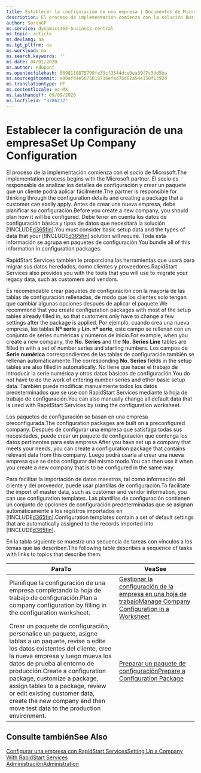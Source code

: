 ```yaml
---
title: Establecer la configuración de una empresa | Documentos de Microsoft
description: El proceso de implementación comienza con la solución Business Central requerida. Toda esta información se agrupa en paquetes de configuración.
author: SorenGP
ms.service: dynamics365-business-central
ms.topic: article
ms.devlang: na
ms.tgt_pltfrm: na
ms.workload: na
ms.search.keywords: ''
ms.date: 04/01/2020
ms.author: edupont
ms.openlocfilehash: 5698110875799fe39cf3544dce0ea39f7c3dd5ba
ms.sourcegitcommit: a80afd4e5075018716efad76d82a54e158f1392d
ms.translationtype: HT
ms.contentlocale: es-MX
ms.lasthandoff: 09/09/2020
ms.locfileid: "3786232"
---
```

# <a name="set-up-company-configuration"></a><span data-ttu-id="44cc4-104">Establecer la configuración de una empresa</span><span class="sxs-lookup"><span data-stu-id="44cc4-104">Set Up Company Configuration</span></span>
<span data-ttu-id="44cc4-105">El proceso de la implementación comienza con el socio de Microsoft.</span><span class="sxs-lookup"><span data-stu-id="44cc4-105">The implementation process begins with the Microsoft partner.</span></span> <span data-ttu-id="44cc4-106">El socio es responsable de analizar los detalles de configuración y crear un paquete que un cliente podrá aplicar fácilmente.</span><span class="sxs-lookup"><span data-stu-id="44cc4-106">The partner is responsible for thinking through the configuration details and creating a package that a customer can easily apply.</span></span> <span data-ttu-id="44cc4-107">Antes de crear una nueva empresa, debe planificar su configuración.</span><span class="sxs-lookup"><span data-stu-id="44cc4-107">Before you create a new company, you should plan how it will be configured.</span></span> <span data-ttu-id="44cc4-108">Debe tener en cuenta los datos de configuración básica y tipos de datos que necesitará la solución [!INCLUDE[d365fin](includes/d365fin_md.md)].</span><span class="sxs-lookup"><span data-stu-id="44cc4-108">You must consider basic setup data and the types of data that your [!INCLUDE[d365fin](includes/d365fin_md.md)] solution will require.</span></span> <span data-ttu-id="44cc4-109">Toda esta información se agrupa en paquetes de configuración.</span><span class="sxs-lookup"><span data-stu-id="44cc4-109">You bundle all of this information in configuration packages.</span></span>

<span data-ttu-id="44cc4-110">RapidStart Services también le proporciona las herramientas que usará para migrar sus datos heredados, como clientes y proveedores.</span><span class="sxs-lookup"><span data-stu-id="44cc4-110">RapidStart Services also provides you with the tools that you will use to migrate your legacy data, such as customers and vendors.</span></span>  

<span data-ttu-id="44cc4-111">Es recomendable crear paquetes de configuración con la mayoría de las tablas de configuración rellenadas, de modo que los clientes solo tengan que cambiar algunas opciones después de aplicar el paquete.</span><span class="sxs-lookup"><span data-stu-id="44cc4-111">We recommend that you create configuration packages with most of the setup tables already filled in, so that customers only have to change a few settings after the package is applied.</span></span> <span data-ttu-id="44cc4-112">Por ejemplo, cuando crea una nueva empresa, las tablas **Nº serie** y **Lín. nº serie**, este campo se rellenan con un conjunto de series numéricas y números de inicio.</span><span class="sxs-lookup"><span data-stu-id="44cc4-112">For example, when you create a new company, the **No. Series** and the **No. Series Line** tables are filled in with a set of number series and starting numbers.</span></span> <span data-ttu-id="44cc4-113">Los campos de **Serie numérica** correspondientes de las tablas de configuración también se rellenan automáticamente.</span><span class="sxs-lookup"><span data-stu-id="44cc4-113">The corresponding **No. Series** fields in the setup tables are also filled in automatically.</span></span> <span data-ttu-id="44cc4-114">No tiene que hacer el trabajo de introducir la serie numérica y otros datos básicos de configuración.</span><span class="sxs-lookup"><span data-stu-id="44cc4-114">You do not have to do the work of entering number series and other basic setup data.</span></span> <span data-ttu-id="44cc4-115">También puede modificar manualmente todos los datos predeterminados que se use con RapidStart Services mediante la hoja de trabajo de configuración.</span><span class="sxs-lookup"><span data-stu-id="44cc4-115">You can also manually change all default data that is used with RapidStart Services by using the configuration worksheet.</span></span>  

<span data-ttu-id="44cc4-116">Los paquetes de configuración se basan en una empresa preconfigurada.</span><span class="sxs-lookup"><span data-stu-id="44cc4-116">The configuration packages are built on a preconfigured company.</span></span> <span data-ttu-id="44cc4-117">Después de configurar una empresa que satisfaga todas sus necesidades, puede crear un paquete de configuración que contenga los datos pertinentes para esta empresa.</span><span class="sxs-lookup"><span data-stu-id="44cc4-117">After you have set up a company that meets your needs, you can create a configuration package that contains relevant data from this company.</span></span> <span data-ttu-id="44cc4-118">Luego podrá usarla al crear una nueva empresa que se deba configurar del mismo modo.</span><span class="sxs-lookup"><span data-stu-id="44cc4-118">You can then use it when you create a new company that is to be configured in the same way.</span></span>  

<span data-ttu-id="44cc4-119">Para facilitar la importación de datos maestros, tal como información del cliente y del proveedor, puede usar plantillas de configuración.</span><span class="sxs-lookup"><span data-stu-id="44cc4-119">To facilitate the import of master data, such as customer and vendor information, you can use configuration templates.</span></span> <span data-ttu-id="44cc4-120">Las plantillas de configuración contienen un conjunto de opciones de configuración predeterminadas que se asignan automáticamente a los registros importados en [!INCLUDE[d365fin](includes/d365fin_md.md)].</span><span class="sxs-lookup"><span data-stu-id="44cc4-120">Configuration templates contain a set of default settings that are automatically assigned to the records imported into [!INCLUDE[d365fin](includes/d365fin_md.md)].</span></span>

<span data-ttu-id="44cc4-121">En la tabla siguiente se muestra una secuencia de tareas con vínculos a los temas que las describen.</span><span class="sxs-lookup"><span data-stu-id="44cc4-121">The following table describes a sequence of tasks with links to topics that describe them.</span></span>

|<span data-ttu-id="44cc4-122">**Para**</span><span class="sxs-lookup"><span data-stu-id="44cc4-122">**To**</span></span>|<span data-ttu-id="44cc4-123">**Vea**</span><span class="sxs-lookup"><span data-stu-id="44cc4-123">**See**</span></span>|  
|------------|-------------|  
|<span data-ttu-id="44cc4-124">Planifique la configuración de una empresa completando la hoja de trabajo de configuración.</span><span class="sxs-lookup"><span data-stu-id="44cc4-124">Plan a company configuration by filling in the configuration worksheet.</span></span>|[<span data-ttu-id="44cc4-125">Gestionar la configuración de la empresa en una hoja de trabajo</span><span class="sxs-lookup"><span data-stu-id="44cc4-125">Manage Company Configuration in a Worksheet</span></span>](admin-how-to-manage-company-configuration-in-a-worksheet.md)|  
|<span data-ttu-id="44cc4-126">Crear un paquete de configuración, personalice un paquete, asigne tablas a un paquete, revise o edite los datos existentes del cliente, cree la nueva empresa y luego mueva los datos de prueba al entorno de producción.</span><span class="sxs-lookup"><span data-stu-id="44cc4-126">Create a configuration package, customize a package, assign tables to a package, review or edit existing customer data, create the new company and then move test data to the production environment.</span></span>|[<span data-ttu-id="44cc4-127">Preparar un paquete de configuración</span><span class="sxs-lookup"><span data-stu-id="44cc4-127">Prepare a Configuration Package</span></span>](admin-how-to-prepare-a-configuration-package.md)| 

## <a name="see-also"></a><span data-ttu-id="44cc4-128">Consulte también</span><span class="sxs-lookup"><span data-stu-id="44cc4-128">See Also</span></span>  
[<span data-ttu-id="44cc4-129">Configurar una empresa con RapidStart Services</span><span class="sxs-lookup"><span data-stu-id="44cc4-129">Setting Up a Company With RapidStart Services</span></span>](admin-set-up-a-company-with-rapidstart.md)  
[<span data-ttu-id="44cc4-130">Administración</span><span class="sxs-lookup"><span data-stu-id="44cc4-130">Administration</span></span>](admin-setup-and-administration.md)

